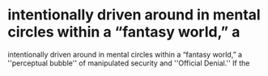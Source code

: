 # intentionally driven around in mental circles within a “fantasy world,” a

intentionally driven around in mental circles within a “fantasy world,” a
''perceptual bubble'' of manipulated security and ''Official Denial.'' If the